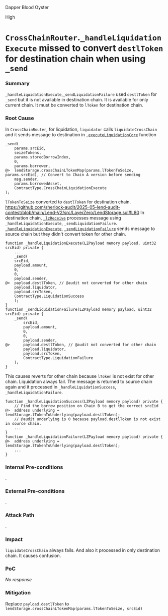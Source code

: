 Dapper Blood Oyster

High

# `CrossChainRouter`.`_handleLiquidationExecute` missed to convert `destlToken` for destination chain when using `_send`

### Summary

`_handleLiquidationExecute`,`_sendLiquidationFailure` used `destlToken` for `_send` but it is not available in destination chain. It is available for only current chain.
It must be converted to `lToken` for destination chain.

### Root Cause

In `CrossChainRouter`, for liquidation, `liquidator` calls `liquidateCrossChain` and it sends message to destination in [`_executeLiquidationCore`](https://github.com/sherlock-audit/2025-05-lend-audit-contest/blob/main/Lend-V2/src/LayerZero/CrossChainRouter.sol#L264-L285) function
```solidity
_send(
	params.srcEid,
	seizeTokens,
	params.storedBorrowIndex,
	0,
	params.borrower,
@>	lendStorage.crossChainLTokenMap(params.lTokenToSeize, params.srcEid), // Convert to Chain A version before sending
	msg.sender,
	params.borrowedAsset,
	ContractType.CrossChainLiquidationExecute
);
```
`lTokenToSeize` converted to `destlToken` for destination chain.
https://github.com/sherlock-audit/2025-05-lend-audit-contest/blob/main/Lend-V2/src/LayerZero/LendStorage.sol#L80
In destination chain, [`_lzReceive`](https://github.com/sherlock-audit/2025-05-lend-audit-contest/blob/main/Lend-V2/src/LayerZero/CrossChainRouter.sol#L772-L777) processes message using `_handleLiquidationExecute`, `_sendLiquidationFailure`.
[`_handleLiquidationExecute`](https://github.com/sherlock-audit/2025-05-lend-audit-contest/blob/main/Lend-V2/src/LayerZero/CrossChainRouter.sol#L355-L365), [`_sendLiquidationFailure`](https://github.com/sherlock-audit/2025-05-lend-audit-contest/blob/main/Lend-V2/src/LayerZero/CrossChainRouter.sol#L492-L502) sends message to source chain but they didn't convert token for other chain.
```solidity
function _handleLiquidationExecute(LZPayload memory payload, uint32 srcEid) private {
	...
	_send(
	srcEid,
	payload.amount,
	0,
	0,
	payload.sender,
@>	payload.destlToken, // @audit not converted for other chain
	payload.liquidator,
	payload.srcToken,
	ContractType.LiquidationSuccess
	);
}
function _sendLiquidationFailure(LZPayload memory payload, uint32 srcEid) private {
	_send(
		srcEid,
		payload.amount,
		0,
		0,
		payload.sender,
@>		payload.destlToken, // @audit not converted for other chain
		payload.liquidator,
		payload.srcToken,
		ContractType.LiquidationFailure
	);
}
```
This causes reverts for other chain because `lToken` is not exist for other chain.
Liquidation always fail.
The message is returned to source chain again and it processed in `_handleLiquidationSuccess`, `_handleLiquidationFailure`.
```solidity
function _handleLiquidationSuccess(LZPayload memory payload) private {
	// Find the borrow position on Chain B to get the correct srcEid
@>	address underlying = lendStorage.lTokenToUnderlying(payload.destlToken); 
	// @audit underlying is 0 because payload.destlToken is not exist in source chain.
	...
}
function _handleLiquidationFailure(LZPayload memory payload) private {
@>	address underlying = lendStorage.lTokenToUnderlying(payload.destlToken);
	...
}
```

### Internal Pre-conditions

.

### External Pre-conditions

.

### Attack Path

.

### Impact

`liquidateCrossChain` always fails. And also it processed in only destination chain. It causes confusion.

### PoC

_No response_

### Mitigation

Replace `payload.destlToken` to `lendStorage.crossChainLTokenMap(params.lTokenToSeize, srcEid)`
